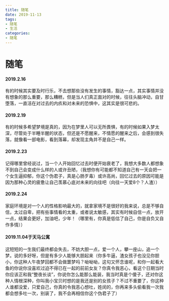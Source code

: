 ```yaml
---
title: 随笔
date: 2019-11-13
tags: 
- 随笔
- 生活
categories:
- 随笔
---
```




# 随笔

#### 2019.2.16

 有的时候其实要及时行乐，不去想那些没有发生的事情，豁达一点，其实事情并没有想象的那么重要，那么糟糕，但是当人们真正面对的时候，往往头脑冲动，自甘堕落，一直活在对过去的内疚和对未来的恐惧中，这其实是很可悲的。

#### 2019.2.19

 有的时候多希望梦境是真的，因为在梦里人可以无所畏惧，有的时候如果入梦太深，尽管处于半睡半醒的状态，但还是不愿醒来，不情愿的醒来之后，会感到很失落，就像看一部电影，看到落幕，却发现主角并不是自己一样。

#### 2019.2.23

记得哪里曾经说过，当一个人开始回忆过去时便开始衰老了，我想大多数人都想象不到自己会变成什么样的人或许丑陋，（我想你有可能都不知道自己有一天会把一个女生逼抑郁，你这个伪君子，真是心肠歹毒）或许高尚，回忆过去的原因可能是因为那种心灵的疲惫让自己羡慕心底对未来的向往吧（向往一天爱8个？人渣））

#### 2019.2.24

家庭环境是对一个人的性格影响最大的，就拿家境不是很好的我来说，总是不够自信，太过自卑，把有些事情看的太重，或者说太敏感，其实有时候自信一点，放开一点，结果会更好，加油吧，少年！（哪里有，你真是低估了自己，你是自负又自作多情））

#### 2019.11.04于天马公寓

 这短短的一生我们最终都会失去，不妨大胆一点，爱一个人，攀一座山，追一个梦。说的多好呀，但是有多少人能够大胆起来（你多牛逼，渣女孩子也没见你胆小，你这种人午夜梦回都不会做噩梦吗？呦呦呦，这句又怀念谁呢，和你一起看大鱼的你说你没喜欢过迫不得已在一起的前前女友？你真令我恶心，看这个日期当时你应该正和我“整夜长谈”，你说你怎么能那么能装，我当时真是个傻子，还对你这种人情根深种，你叫我小宝贝时想的是我还是别的女孩子？不过不重要了，你这种人谁都没爱，只爱自己，你真的令我恶心想吐，姓闵的，你再来多头偷看我一次我都会想多吐一次，别装了，我不会再相信你这个伪君子了）

